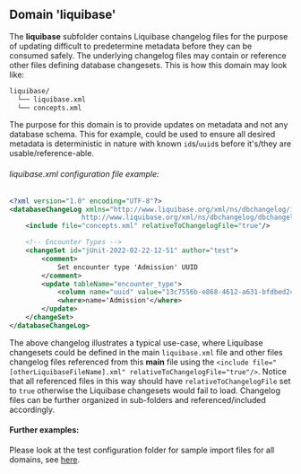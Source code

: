 ## Domain 'liquibase'
The **liquibase** subfolder contains Liquibase changelog files for the purpose of updating difficult to predetermine metadata before they can be consumed safely. The underlying changelog files may contain or reference other files defining database changesets. This is how this domain may look like:

```bash
liquibase/
  └── liquibase.xml
  └── concepts.xml
```
The purpose for this domain is to provide updates on metadata and not any database schema. This for example, could be used to ensure all desired metadata is deterministic in nature with known `id`s/`uuid`s before it's/they are usable/reference-able.

###### liquibase.xml configuration file example:
```xml
<?xml version="1.0" encoding="UTF-8"?>
<databaseChangeLog xmlns="http://www.liquibase.org/xml/ns/dbchangelog/1.9" xmlns:xsi="http://www.w3.org/2001/XMLSchema-instance" xsi:schemaLocation="http://www.liquibase.org/xml/ns/dbchangelog/1.9
                  http://www.liquibase.org/xml/ns/dbchangelog/dbchangelog-1.9.xsd">
	<include file="concepts.xml" relativeToChangelogFile="true"/>

	<!-- Encounter Types -->
	<changeSet id="jUnit-2022-02-22-12-51" author="test">
		<comment>
			Set encounter type 'Admission' UUID
		</comment>
		<update tableName="encounter_type">
			<column name="uuid" value="13c7556b-e868-4612-a631-bfdbed24c9f0" />
			<where>name='Admission'</where>
		</update>
	</changeSet>
</databaseChangeLog>
```
The above changelog illustrates a typical use-case, where Liquibase changesets could be defined in the main `liquibase.xml` file and other files changelog files referenced from this **main** file using the `<include file="[otherLiquibaseFileName].xml" relativeToChangelogFile="true"/>`. Notice that all referenced files in this way should have `relativeToChangelogFile` set to `true` otherwise the Liquibase changesets would fail to load. Changelog files can be further organized in sub-folders and referenced/included accordingly.

#### Further examples:
Please look at the test configuration folder for sample import files for all domains, see [here](../api/src/test/resources/testAppDataDir/configuration).